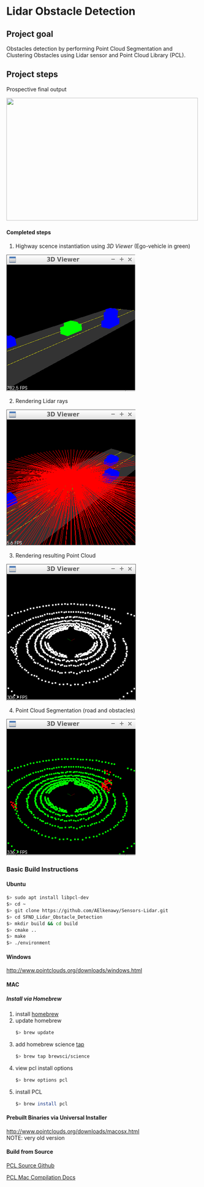 # **Lidar Obstacle Detection** 
## Project goal

Obstacles detection by performing Point Cloud Segmentation and Clustering Obstacles using Lidar sensor and Point Cloud Library (PCL).

## Project steps
Prospective final output

<img src="media/ObstacleDetectionFPS.gif" width="500" height="320" />

#### Completed steps

1. Highway scence instantiation using _3D Viewer_ (Ego-vehicle in green) 
<img src="./media/0_Initial Scene.png" alt="Highway scene">

2. Rendering Lidar rays
<img src="./media/1_Rays.png" alt="Lidar rays">

3. Rendering resulting Point Cloud
<img src="./media/2_Cloud.png" alt="Initial cloud">

4. Point Cloud Segmentation (road and obstacles)
<img src="./media/3_Seg Cloud.png" alt="Segmented cloud">


### Basic Build Instructions
#### Ubuntu 

```bash
$> sudo apt install libpcl-dev
$> cd ~
$> git clone https://github.com/AElkenawy/Sensors-Lidar.git
$> cd SFND_Lidar_Obstacle_Detection
$> mkdir build && cd build
$> cmake ..
$> make
$> ./environment
```

#### Windows 

http://www.pointclouds.org/downloads/windows.html

#### MAC

##### Install via Homebrew
1. install [homebrew](https://brew.sh/)
2. update homebrew 
	```bash
	$> brew update
	```
3. add  homebrew science [tap](https://docs.brew.sh/Taps) 
	```bash
	$> brew tap brewsci/science
	```
4. view pcl install options
	```bash
	$> brew options pcl
	```
5. install PCL 
	```bash
	$> brew install pcl
	```

#### Prebuilt Binaries via Universal Installer
http://www.pointclouds.org/downloads/macosx.html  
NOTE: very old version 

#### Build from Source

[PCL Source Github](https://github.com/PointCloudLibrary/pcl)

[PCL Mac Compilation Docs](http://www.pointclouds.org/documentation/tutorials/compiling_pcl_macosx.php)
